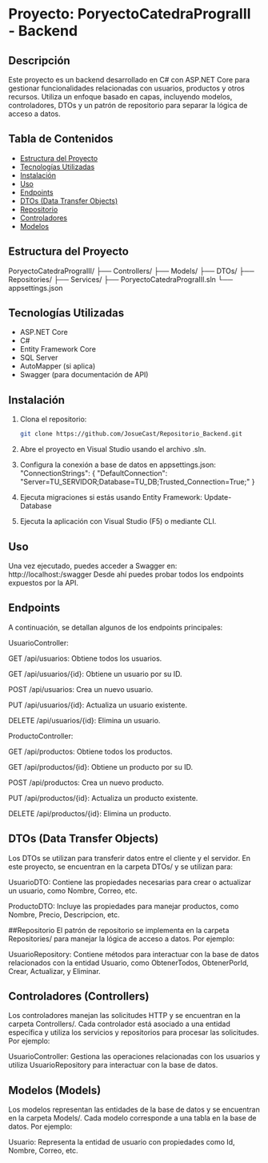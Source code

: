 # Proyecto: PoryectoCatedraPrograIII - Backend

## Descripción

Este proyecto es un backend desarrollado en C# con ASP.NET Core para gestionar funcionalidades relacionadas con usuarios, productos y otros recursos. Utiliza un enfoque basado en capas, incluyendo modelos, controladores, DTOs y un patrón de repositorio para separar la lógica de acceso a datos.

## Tabla de Contenidos

- [Estructura del Proyecto](#estructura-del-proyecto)
- [Tecnologías Utilizadas](#tecnologías-utilizadas)
- [Instalación](#instalación)
- [Uso](#uso)
- [Endpoints](#endpoints)
- [DTOs (Data Transfer Objects)](#dtos-data-transfer-objects)
- [Repositorio](#repositorio)
- [Controladores](#controladores)
- [Modelos](#modelos)

## Estructura del Proyecto
PoryectoCatedraPrograIII/ ├── Controllers/ ├── Models/ ├── DTOs/ ├── Repositories/ ├── Services/ ├── PoryectoCatedraPrograIII.sln └── appsettings.json

## Tecnologías Utilizadas
- ASP.NET Core
- C#
- Entity Framework Core
- SQL Server
- AutoMapper (si aplica)
- Swagger (para documentación de API)

## Instalación
1. Clona el repositorio:

   ```bash
   git clone https://github.com/JosueCast/Repositorio_Backend.git
2. Abre el proyecto en Visual Studio usando el archivo .sln.
3. Configura la conexión a base de datos en appsettings.json:
   "ConnectionStrings": {
  "DefaultConnection": "Server=TU_SERVIDOR;Database=TU_DB;Trusted_Connection=True;"
}
4. Ejecuta migraciones si estás usando Entity Framework: Update-Database
5. Ejecuta la aplicación con Visual Studio (F5) o mediante CLI.

## Uso
Una vez ejecutado, puedes acceder a Swagger en: http://localhost:<puerto>/swagger
Desde ahí puedes probar todos los endpoints expuestos por la API.

## Endpoints
A continuación, se detallan algunos de los endpoints principales:

UsuarioController:

GET /api/usuarios: Obtiene todos los usuarios.

GET /api/usuarios/{id}: Obtiene un usuario por su ID.

POST /api/usuarios: Crea un nuevo usuario.

PUT /api/usuarios/{id}: Actualiza un usuario existente.

DELETE /api/usuarios/{id}: Elimina un usuario.

ProductoController:

GET /api/productos: Obtiene todos los productos.

GET /api/productos/{id}: Obtiene un producto por su ID.

POST /api/productos: Crea un nuevo producto.

PUT /api/productos/{id}: Actualiza un producto existente.

DELETE /api/productos/{id}: Elimina un producto.

## DTOs (Data Transfer Objects)
Los DTOs se utilizan para transferir datos entre el cliente y el servidor. En este proyecto, se encuentran en la carpeta DTOs/ y se utilizan para:

UsuarioDTO: Contiene las propiedades necesarias para crear o actualizar un usuario, como Nombre, Correo, etc.

ProductoDTO: Incluye las propiedades para manejar productos, como Nombre, Precio, Descripcion, etc.

##Repositorio
El patrón de repositorio se implementa en la carpeta Repositories/ para manejar la lógica de acceso a datos. Por ejemplo:

UsuarioRepository: Contiene métodos para interactuar con la base de datos relacionados con la entidad Usuario, como ObtenerTodos, ObtenerPorId, Crear, Actualizar, y Eliminar.

## Controladores (Controllers)
Los controladores manejan las solicitudes HTTP y se encuentran en la carpeta Controllers/. Cada controlador está asociado a una entidad específica y utiliza los servicios y repositorios para procesar las solicitudes. Por ejemplo:

UsuarioController: Gestiona las operaciones relacionadas con los usuarios y utiliza UsuarioRepository para interactuar con la base de datos.

## Modelos (Models)
Los modelos representan las entidades de la base de datos y se encuentran en la carpeta Models/. Cada modelo corresponde a una tabla en la base de datos. Por ejemplo:

Usuario: Representa la entidad de usuario con propiedades como Id, Nombre, Correo, etc.

